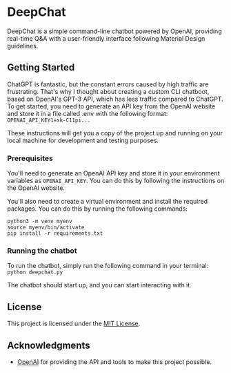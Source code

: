 # DeepChat

DeepChat is a simple command-line chatbot powered by OpenAI, providing real-time Q&A with a user-friendly interface following Material Design guidelines.

## Getting Started
ChatGPT is fantastic, but the constant errors caused by high traffic are frustrating. That's why I thought about creating a custom CLI chatboot, based on OpenAI's GPT-3 API, which has less traffic compared to ChatGPT. To get started, you need to generate an API key from the OpenAI website and store it in a file called .env with the following format:
<br>
`OPENAI_API_KEY1=sk-C11pi...`

These instructions will get you a copy of the project up and running on your local machine for development and testing purposes.

### Prerequisites

You'll need to generate an OpenAI API key and store it in your environment variables as `OPENAI_API_KEY`. You can do this by following the instructions on the OpenAI website.

You'll also need to create a virtual environment and install the required packages. You can do this by running the following commands:

```
python3 -m venv myenv
source myenv/bin/activate
pip install -r requirements.txt
```

### Running the chatbot

To run the chatbot, simply run the following command in your terminal: `python deepchat.py`

The chatbot should start up, and you can start interacting with it.

## License

This project is licensed under the [MIT License](LICENSE).

## Acknowledgments

- [OpenAI](https://openai.com) for providing the API and tools to make this project possible.


